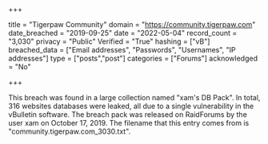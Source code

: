 +++

title = "Tigerpaw Community"
domain = "https://community.tigerpaw.com"
date_breached = "2019-09-25"
date = "2022-05-04"
record_count = "3,030"
privacy = "Public"
Verified = "True"
hashing = ["vB"]
breached_data = ["Email addresses", "Passwords", "Usernames", "IP addresses"]
type = ["posts","post"]
categories = ["Forums"]
acknowledged = "No"


+++


This breach was found in a large collection named "xam's DB Pack". In total, 316 websites databases were leaked, all due to a single vulnerability in the vBulletin software. The breach pack was released on RaidForums by the user xam on October 17, 2019. The filename that this entry comes from is "community.tigerpaw.com_3030.txt".

